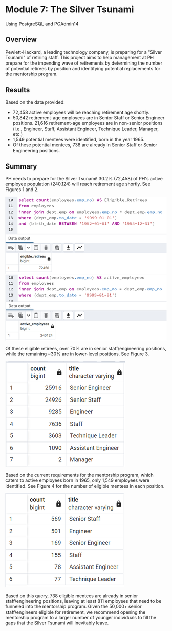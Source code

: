 # Module 7: The Silver Tsunami
Using PostgreSQL and PGAdmin14

## Overview
Pewlett-Hackard, a leading technology company, is preparing for a "Silver Tsunami" of retiring staff. This project aims to help management at PH prepare for the impending wave of retirements by determining the number of potential retirees by position and identifying potential replacements for the mentorship program. 

## Results

Based on the data provided:

* 72,458 active employees will be reaching retirement age shortly.
* 50,842 retirement-age employees are in Senior Staff or Senior Engineer positions. 21,616 retirement-age employees are in non-senior positions (i.e., Engineer, Staff, Assistant Engineer, Technique Leader, Manager, etc.)
* 1,549 potential mentees were identified, born in the year 1965.
* Of these potential mentees, 738 are already in Senior Staff or Senior Engineering positions.

## Summary

PH needs to prepare for the Silver Tsunami! 30.2% (72,458) of PH's active employee population (240,124) will reach retirement age shortly. See Figures 1 and 2. 

![Figure 1](Pewlett_Hackard_Analysis_Folder/Challenge/images/Eligible_Retirees.png "Eligible Retiree Count")
![Figure 2](Pewlett_Hackard_Analysis_Folder/Challenge/images/Active_Employees.png "Active Employee Count")

Of these eligible retirees, over 70% are in senior staff/engineering positions, while the remaining ~30% are in lower-level positions. See Figure 3.

![Figure 3](Pewlett_Hackard_Analysis_Folder/Challenge/images/retiring_titles.png "Count of Retiring Titles")

Based on the current requirements for the mentorship program, which caters to active employees born in 1965, only 1,549 employees were identified. See Figure 4 for the number of eligible mentees in each position.

![Figure 4](Pewlett_Hackard_Analysis_Folder/Challenge/images/mentorship_eligibility_count.png "Count of Eligible Mentees")

Based on this query, 738 eligible mentees are already in senior staff/engineering positions, leaving at least 811 employees that need to be funneled into the mentorship program. Given the 50,000+ senior staff/engineers eligible for retirement, we recommend opening the mentorship program to a larger number of younger individuals to fill the gaps that the Silver Tsunami will inevitably leave.
